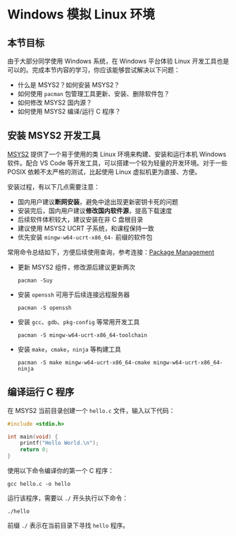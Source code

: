 # Windows 模拟 Linux 环境

## 本节目标

由于大部分同学使用 Windows 系统，在 Windows 平台体验 Linux 开发工具也是可以的。完成本节内容的学习，你应该能够尝试解决以下问题：

- 什么是 MSYS2？如何安装 MSYS2？
- 如何使用 `pacman` 包管理工具更新、安装、删除软件包？
- 如何修改 MSYS2 国内源？
- 如何使用 MSYS2 编译/运行 C 程序？

## 安装 MSYS2 开发工具

[MSYS2](https://www.msys2.org/) 提供了一个易于使用的类 Linux 环境来构建、安装和运行本机 Windows 软件。配合 VS Code 等开发工具，可以搭建一个较为轻量的开发环境。对于一些 POSIX 依赖不太严格的测试，比起使用 Linux 虚拟机更为直接、方便。

安装过程，有以下几点需要注意：

- 国内用户建议**断网安装**，避免中途出现更新密钥卡死的问题
- 安装完后，国内用户建议**修改国内软件源**，提高下载速度
- 后续软件体积较大，建议安装在非 C 盘根目录
- 建议使用 MSYS2 UCRT 子系统，和课程保持一致
- 优先安装 `mingw-w64-ucrt-x86_64-` 前缀的软件包

常用命令总结如下，方便后续使用查询，参考连接：[Package Management](https://www.msys2.org/docs/package-management/)

- 更新 MSYS2 组件，修改源后建议更新两次

    ```
    pacman -Suy
    ```

- 安装 `openssh` 可用于后续连接远程服务器

    ```
    pacman -S openssh
    ```

- 安装 `gcc`、`gdb`、`pkg-config` 等常用开发工具

    ```
    pacman -S mingw-w64-ucrt-x86_64-toolchain
    ```

- 安装 `make`，`cmake`，`ninja` 等构建工具

    ```
    pacman -S make mingw-w64-ucrt-x86_64-cmake mingw-w64-ucrt-x86_64-ninja
    ```

## 编译运行 C 程序

在 MSYS2 当前目录创建一个 `hello.c` 文件，输入以下代码：

```c
#include <stdio.h>

int main(void) {
	printf("Hello World.\n");
	return 0;
}
```

使用以下命令编译你的第一个 C 程序：

```
gcc hello.c -o hello
```

运行该程序，需要以 `./` 开头执行以下命令：

```
./hello
```

前缀 `./` 表示在当前目录下寻找 `hello` 程序。